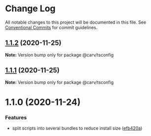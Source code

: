 # Change Log

All notable changes to this project will be documented in this file.
See [Conventional Commits](https://conventionalcommits.org) for commit guidelines.

## [1.1.2](https://github.com/carvjs/tools/compare/@carv/tsconfig@1.1.1...@carv/tsconfig@1.1.2) (2020-11-25)

**Note:** Version bump only for package @carv/tsconfig

## [1.1.1](https://github.com/carvjs/tools/compare/@carv/tsconfig@1.1.0...@carv/tsconfig@1.1.1) (2020-11-25)

**Note:** Version bump only for package @carv/tsconfig

# 1.1.0 (2020-11-24)

### Features

- split scripts into several bundles to reduce install size ([efb420a](https://github.com/carvjs/tools/commit/efb420ac3dd5b1e4da705ebbae21527e65075fc6))
